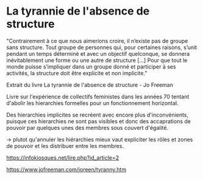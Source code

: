 # La tyrannie de l'absence de structure

"Contrairement à ce que nous aimerions croire, il n’existe pas de groupe sans structure. Tout groupe de personnes qui, pour certaines raisons, s’unit pendant un temps déterminé et avec un objectif quelconque, se donnera inévitablement une forme ou une autre de structure [...]
Pour que tout le monde puisse s’impliquer dans un groupe donné et participer à ses activités, la structure doit être explicite et non implicite."

Extrait du livre La tyrannie de l'absence de structure - Jo Freeman

Livre sur l'expérience de collectifs feministes dans les années 70 tentant d'abolir les hierarchies formelles pour un fonctionnement horizontal.

Des hierarchies implicites se recréent avec encore plus d'inconvénients, puisque ces hierarchies ne sont pas visibles et donc des accaprations de pouvoir par quelques unes des membres sous couvert d'égalité.

-> plutot qu'annuler les hiérarchies mieux vaut expliciter les rôles et zones de pouvoir et les distribuer entre les membres.

https://infokiosques.net/lire.php?id_article=2

https://www.jofreeman.com/joreen/tyranny.htm


